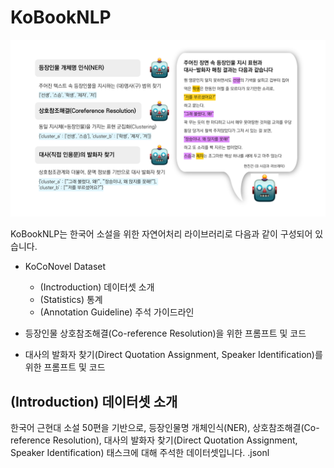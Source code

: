 # KoBookNLP
![Example for KoBookNLP](header.png "Example of KoBookNLP")

KoBookNLP는 한국어 소설을 위한 자연어처리 라이브러리로 다음과 같이 구성되어 있습니다.

* KoCoNovel Dataset
  * (Inctroduction) 데이터셋 소개
  * (Statistics) 통계
  * (Annotation Guideline) 주석 가이드라인
    
* 등장인물 상호참조해결(Co-reference Resolution)을 위한 프롬프트 및 코드
* 대사의 발화자 찾기(Direct Quotation Assignment, Speaker Identification)를 위한 프롬프트 및 코드

## (Introduction) 데이터셋 소개
한국어 근현대 소설 50편을 기반으로, 등장인물명 개체인식(NER), 상호참조해결(Co-reference Resolution), 대사의 발화자 찾기(Direct Quotation Assignment, Speaker Identification) 태스크에 대해 주석한 데이터셋입니다.
.jsonl
